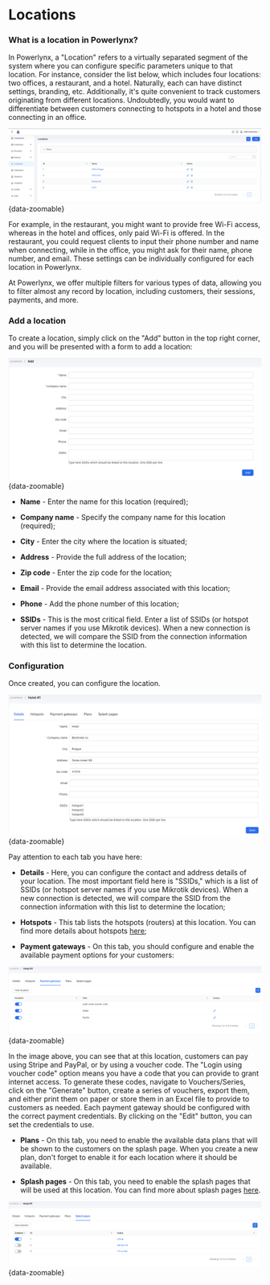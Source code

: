 # Locations

### What is a location in Powerlynx?

In Powerlynx, a "Location" refers to a virtually separated segment of the system where you can configure specific parameters unique to that location. For instance, consider the list below, which includes four locations: two offices, a restaurant, and a hotel. Naturally, each can have distinct settings, branding, etc. Additionally, it's quite convenient to track customers originating from different locations. Undoubtedly, you would want to differentiate between customers connecting to hotspots in a hotel and those connecting in an office. 

![List of locations](images/list_of_locations.png){data-zoomable}

For example, in the restaurant, you might want to provide free Wi-Fi access, whereas in the hotel and offices, only paid Wi-Fi is offered. In the restaurant, you could request clients to input their phone number and name when connecting, while in the office, you might ask for their name, phone number, and email. These settings can be individually configured for each location in Powerlynx.

At Powerlynx, we offer multiple filters for various types of data, allowing you to filter almost any record by location, including customers, their sessions, payments, and more.

### Add a location

To create a location, simply click on the "Add" button in the top right corner, and you will be presented with a form to add a location:

![Add new location](images/add_new_location.png){data-zoomable}

* **Name** - Enter the name for this location (required);

* **Company name** - Specify the company name for this location (required);

* **City** - Enter the city where the location is situated;

* **Address** - Provide the full address of the location;

* **Zip code** - Enter the zip code for the location;

* **Email** - Provide the email address associated with this location;

* **Phone** - Add the phone number of this location;

* **SSIDs** - This is the most critical field. Enter a list of SSIDs (or hotspot server names if you use Mikrotik devices). When a new connection is detected, we will compare the SSID from the connection information with this list to determine the location.

### Configuration

Once created, you can configure the location. 

![Created location](images/created_location.png){data-zoomable}

Pay attention to each tab you have here:

* **Details** - Here, you can configure the contact and address details of your location. The most important field here is "SSIDs," which is a list of SSIDs (or hotspot server names if you use Mikrotik devices). When a new connection is detected, we will compare the SSID from the connection information with this list to determine the location;

* **Hotspots** - This tab lists the hotspots (routers) at this location. You can find more details about hotspots [here](hotspots.md);
 
* **Payment gateways** - On this tab, you should configure and enable the available payment options for your customers:

![Payment gateways](images/location_payment_gateways.png){data-zoomable}

In the image above, you can see that at this location, customers can pay using Stripe and PayPal, or by using a voucher code. The "Login using voucher code" option means you have a code that you can provide to grant internet access. To generate these codes, navigate to Vouchers/Series, click on the "Generate" button, create a series of vouchers, export them, and either print them on paper or store them in an Excel file to provide to customers as needed. Each payment gateway should be configured with the correct payment credentials. By clicking on the "Edit" button, you can set the credentials to use.

* **Plans** - On this tab, you need to enable the available data plans that will be shown to the customers on the splash page. When you create a new plan, don't forget to enable it for each location where it should be available.

* **Splash pages** - On this tab, you need to enable the splash pages that will be used at this location. You can find more about splash pages [here](splash-pages.md).

![Splash pages on location](images/location_splash_pages.png){data-zoomable}
